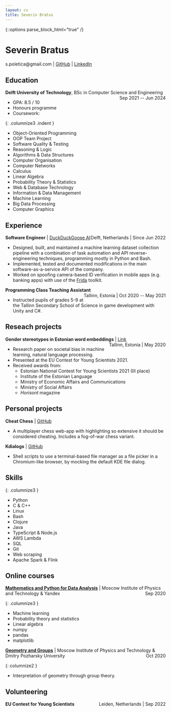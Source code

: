 ```yaml
---
layout: cv
title: Severin Bratus
---
```


{::options parse_block_html="true" /}

# Severin Bratus
<!-- Passionate about (functional) programming and AI -->

<div id="contact">
<!-- <a href="mailto:s.poletica@gmail.com">s.poletica@gmail.com</a> -->
s.poletica@gmail.com
| <a href="https://github.com/severinbratus/">GitHub</a>
| <a href="https://www.linkedin.com/in/severin-bratus/">LinkedIn</a>
</div>

<!-- ## Currently -->

<!-- - Second-year student at TU Delft for BSc in Computer Science and Engineering -->

## Education

__Delft University of Technology__, BSc in Computer Science and Engineering <span align="right" style="display: block; float: right" class="date">
  Sep 2021 -- Jun 2024
</span>

- GPA: 8.5 / 10
- Honours programme
- Coursework:

{: .columnize3 .indent }
  - Object-Oriented Programming
  - OOP Team Project
  - Software Quality & Testing
  - Reasoning & Logic
  - Algorithms & Data Structures
  - Computer Organisation
  - Computer Networks
  - Calculus
  - Linear Algebra
  - Probability Theory & Statistics
  - Web & Database Technology
  - Information & Data Management
  - Machine Learning
  - Big Data Processing
  - Computer Graphics


## Experience

__Software Engineer__ \| [DuckDuckGoose AI](duckduckgoose.ai) <span align="right" style="display: block; float: right" class="date">
  Delft, Netherlands | Since Jun 2022
</span>


- Designed, built, and maintained a machine learning dataset collection pipeline with a combination of task automation and API reverse-engineering techniques, programming mostly in Python and Bash.
- Implemented, tested and documented modifications in the main software-as-a-service API of the company.
- Worked on spoofing camera-based ID verification in mobile apps (e.g. banking apps) with use of the [Frida](frida.re) toolkit.

__Programming Class Teaching Assistant__
<span align="right" style="display: block; float: right" class="date">
  Tallinn, Estonia | Oct 2020 -- May 2021
</span>

- Instructed pupils of grades 5-9 at the Tallinn Secondary School of Science in game development with Unity and C#.

## Reseach projects

<div id="research-projects-">

__Gender stereotypes in Estonian word embeddings__ \|  [Link](https://eucys2021.usal.es/wp-content/uploads/2021/07/Social-Sciences-01-2021.png)
<span align="right" style="display: block; float: right" class="date">
  Tallinn, Estonia | May 2020
</span>

- Research paper on societal bias in machine learning, natural language processing.
- Presented at the EU Contest for Young Scientists 2021.
- Received awards from:
  - Estonian National Contest for Young Scientists 2021 (III place)
  - Institute of the Estonian Language
  - Ministry of Economic Affairs and Communications
  - Ministry of Social Affairs
  - *Horisont* magazine
  
</div>

## Personal projects

<div id="personal-projects-">

<!-- {: .columnize2 } -->
__Cheat Chess__ \| [GitHub](https://github.com/severinbratus/cheat-chess/tree/main)
- A multiplayer chess web-app with highlighting so extensive it should be considered cheating. Includes a fog-of-war chess variant.

<!-- - [__meta-chess__](https://github.com/severinbratus/metachess) - Self-modifying chess in React (WIP) -->
__Kdialogs__ \| [GitHub](https://github.com/severinbratus/kdialogs)
- Shell scripts to use a terminal-based file manager as a file picker in a Chromium-like browser, by mocking the default KDE file dialog.
<!-- - [__mylm__](https://github.com/severinbratus/mylm) - A 3-D open-world roguelike (WIP) -->

</div>

## Skills

{: .columnize3 }
- Python
- C & C++ 
- Linux
- Bash
- Clojure
- Java
- TypeScript & Node.js
- AWS Lambda
- SQL
- Git
- Web scraping
- Apache Spark & Flink


## Online courses

__[Mathematics and Python for Data Analysis](https://coursera.org/share/e7b9a1d5be8237a5f24b6a341432d919)__ | Moscow Institute of Physics and Technology & Yandex 
<span align="right" style="display: block; float: right" class="date">
  Sep 2020
</span>

{: .columnize3 }
- Machine learning
- Probability theory and statistics
- Linear algebra
- numpy
- pandas
- matplotlib

__[Geometry and Groups](https://coursera.org/share/79cd3591e7b990b7f996dfe4ddff95b8)__ | Moscow Institute of Physics and Technology & Dmitry Pozharsky University
<span align="right" style="display: block; float: right" class="date">
  Oct 2020
</span>

{: columnize2 }
- Interpretation of geometry through group theory.

## Volunteering

__EU Contest for Young Scientists__
<span align="right" style="display: block; float: right" class="date">
  Leiden, Netherlands | Sep 2022
</span>

<!-- ### Footer

Last updated: 26 Sep 2022 -->
